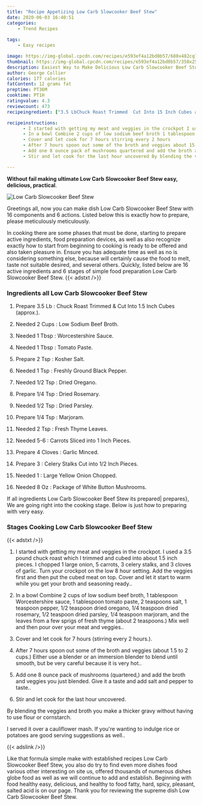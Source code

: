 ```yaml
---
title: "Recipe Appetizing Low Carb Slowcooker Beef Stew"
date: 2020-06-03 16:40:51
categories:
    - Trend Recipes
    
tags:
    - Easy recipes

image: https://img-global.cpcdn.com/recipes/e593ef4a12bd0b57/680x482cq70/low-carb-slowcooker-beef-stew-recipe-main-photo.jpg
thumbnail: https://img-global.cpcdn.com/recipes/e593ef4a12bd0b57/350x250cq70/low-carb-slowcooker-beef-stew-recipe-main-photo.jpg
description: Easiest Way to Make Delicious Low Carb Slowcooker Beef Stew with 16 ingredients and 6 stages of easy cooking.
author: George Collier
calories: 177 calories
fatContent: 12 grams fat
preptime: PT36M
cooktime: PT1H
ratingvalue: 4.3
reviewcount: 473
recipeingredient: ["3.5 LbChuck Roast Trimmed  Cut Into 15 Inch Cubes approx", "2 CupsLow Sodium Beef Broth", "1 TbspWorcestershire Sauce", "1 TbspTomato Paste", "2 TspKosher Salt", "1 TspFreshly Ground Black Pepper", "1/2 TspDried Oregano", "1/4 TspDried Rosemary", "1/2 TspDried Parsley", "1/4 TspMarjoram", "2 TspFresh Thyme Leaves", "5-6Carrots Sliced into 1 Inch Pieces", "4 ClovesGarlic Minced", "3Celery Stalks Cut into 12 Inch Pieces", "1Large Yellow Onion Chopped", "8 OzPackage of White Button Mushrooms"]

recipeinstructions: 
      - I started with getting my meat and veggies in the crockpot I used a 35 pound chuck roast which I trimmed and cubed into about 15 inch pieces I chopped 1 large onion 5 carrots 3 celery stalks and 3 cloves of garlic Turn your crockpot on the low 8 hour setting Add the veggies first and then put the cubed meat on top Cover and let it start to warm while you get your broth and seasoning ready 
      - In a bowl Combine 2 cups of low sodium beef broth 1 tablespoon Worcestershire sauce 1 tablespoon tomato paste 2 teaspoons salt 1 teaspoon pepper 12 teaspoon dried oregano 14 teaspoon dried rosemary 12 teaspoon dried parsley 14 teaspoon marjoram and the leaves from a few sprigs of fresh thyme about 2 teaspoons Mix well and then pour over your meat and veggies 
      - Cover and let cook for 7 hours stirring every 2 hours 
      - After 7 hours spoon out some of the broth and veggies about 15 to 2 cups Either use a blender or an immersion blender to blend until smooth but be very careful because it is very hot 
      - Add one 8 ounce pack of mushrooms quartered and add the broth and veggies you just blended Give it a taste and add salt and pepper to taste 
      - Stir and let cook for the last hour uncovered By blending the veggies and broth you make a thicker gravy without having to use flour or cornstarch I served it over a cauliflower mash If youre wanting to indulge rice or potatoes are good serving suggestions as well

---
```




**Without fail making ultimate Low Carb Slowcooker Beef Stew easy, delicious, practical**. 


![Low Carb Slowcooker Beef Stew](https://img-global.cpcdn.com/recipes/e593ef4a12bd0b57/680x482cq70/low-carb-slowcooker-beef-stew-recipe-main-photo.jpg "Low Carb Slowcooker Beef Stew")




Greetings all, now you can make dish Low Carb Slowcooker Beef Stew with 16 components and 6 actions. Listed below this is exactly how to prepare, please meticulously meticulously.

In cooking there are some phases that must be done, starting to prepare active ingredients, food preparation devices, as well as also recognize exactly how to start from beginning to cooking is ready to be offered and also taken pleasure in. Ensure you has adequate time as well as no is considering something else, because will certainly cause the food to melt, taste not suitable desired, and several others. Quickly, listed below are 16 active ingredients and 6 stages of simple food preparation Low Carb Slowcooker Beef Stew.
{{< adstxt />}}

### Ingredients all Low Carb Slowcooker Beef Stew


1. Prepare 3.5 Lb : Chuck Roast Trimmed &amp; Cut Into 1.5 Inch Cubes (approx.).

1. Needed 2 Cups : Low Sodium Beef Broth.

1. Needed 1 Tbsp : Worcestershire Sauce.

1. Needed 1 Tbsp : Tomato Paste.

1. Prepare 2 Tsp : Kosher Salt.

1. Needed 1 Tsp : Freshly Ground Black Pepper.

1. Needed 1/2 Tsp : Dried Oregano.

1. Prepare 1/4 Tsp : Dried Rosemary.

1. Needed 1/2 Tsp : Dried Parsley.

1. Prepare 1/4 Tsp : Marjoram.

1. Needed 2 Tsp : Fresh Thyme Leaves.

1. Needed 5-6 : Carrots Sliced into 1 Inch Pieces.

1. Prepare 4 Cloves : Garlic Minced.

1. Prepare 3 : Celery Stalks Cut into 1/2 Inch Pieces.

1. Needed 1 : Large Yellow Onion Chopped.

1. Needed 8 Oz : Package of White Button Mushrooms.



If all ingredients Low Carb Slowcooker Beef Stew its prepared| prepares}, We are going right into the cooking stage. Below is just how to preparing with very easy.

### Stages Cooking Low Carb Slowcooker Beef Stew

{{< adstxt />}}


1. I started with getting my meat and veggies in the crockpot. I used a 3.5 pound chuck roast which I trimmed and cubed into about 1.5 inch pieces. I chopped 1 large onion, 5 carrots, 3 celery stalks, and 3 cloves of garlic. Turn your crockpot on the low 8 hour setting. Add the veggies first and then put the cubed meat on top. Cover and let it start to warm while you get your broth and seasoning ready..



1. In a bowl Combine 2 cups of low sodium beef broth, 1 tablespoon Worcestershire sauce, 1 tablespoon tomato paste, 2 teaspoons salt, 1 teaspoon pepper, 1/2 teaspoon dried oregano, 1/4 teaspoon dried rosemary, 1/2 teaspoon dried parsley, 1/4 teaspoon marjoram, and the leaves from a few sprigs of fresh thyme (about 2 teaspoons.) Mix well and then pour over your meat and veggies..



1. Cover and let cook for 7 hours (stirring every 2 hours.).



1. After 7 hours spoon out some of the broth and veggies (about 1.5 to 2 cups.) Either use a blender or an immersion blender to blend until smooth, but be very careful because it is very hot..



1. Add one 8 ounce pack of mushrooms (quartered,) and add the broth and veggies you just blended. Give it a taste and add salt and pepper to taste..



1. Stir and let cook for the last hour uncovered. 

By blending the veggies and broth you make a thicker gravy without having to use flour or cornstarch. 

I served it over a cauliflower mash. If you&#39;re wanting to indulge rice or potatoes are good serving suggestions as well..





{{< adslink />}}

Like that formula simple make with established recipes Low Carb Slowcooker Beef Stew, you also do try to find even more dishes food various other interesting on site us, offered thousands of numerous dishes globe food as well as we will continue to add and establish. Beginning with food healthy easy, delicious, and healthy to food fatty, hard, spicy, pleasant, salted acid is on our page. Thank you for reviewing the supreme dish Low Carb Slowcooker Beef Stew.
